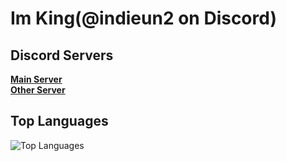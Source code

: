 # Im King(@indieun2 on Discord)  
  
## Discord Servers  
[**Main Server**](https://discord.gg/bwVryfn8XP)  
[**Other Server**](https://discord.gg/skNbN4PU8Z)  

## Top Languages  
![Top Languages](https://github-readme-stats.vercel.app/api/top-langs/?username=altf4brocmon&layout=compact&theme=radical)
